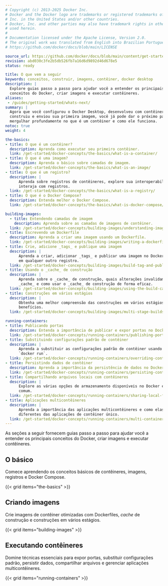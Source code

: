 ```yaml
---
# Copyright (c) 2013-2025 Docker Inc.
# Docker and the Docker logo are trademarks or registered trademarks of Docker,
# Inc. in the United States and/or other countries.
# Docker, Inc. and other parties may also have trademark rights in other terms
# used herein.
#
# Documentation licensed under the Apache License, Version 2.0.
# The original work was translated from English into Brazilian Portuguese.
# https://github.com/docker/docs/blob/main/LICENSE

source_url: https://github.com/docker/docs/blob/main/content/get-started/introduction/whats-next.md
revision: abd030c3fe2b5db526fb7a16d6d9892d46d678e5
status: ready

title: O que vem a seguir
keywords: conceitos, construir, imagens, contêiner, docker desktop
description: |
  Explore guias passo a passo para ajudar você a entender os principais
  conceitos do Docker, criar imagens e executar contêineres.
aliases:
 - /guides/getting-started/whats-next/
summary: |
  Agora que você configurou o Docker Desktop, desenvolveu com contêineres e
  construiu e enviou sua primeira imagem, você já pode dar o próximo passo e
  mergulhar profundamente no que é um contêiner e como ele funciona.
notoc: true
weight: 4

the-basics:
- title: O que é um contêiner?
  description: Aprenda como executar seu primeiro contêiner.
  link: /get-started/docker-concepts/the-basics/what-is-a-container/
- title: O que é uma imagem?
  description: Aprenda o básico sobre camadas de imagem.
  link: /get-started/docker-concepts/the-basics/what-is-an-image/
- title: O que é um registro?
  description: |
      Aprenda sobre registros de contêineres, explore sua interoperabilidade e
      interaja com registros.
  link: /get-started/docker-concepts/the-basics/what-is-a-registry/
- title: O que é o Docker Compose?
  description: Entenda melhor o Docker Compose.
  link: /get-started/docker-concepts/the-basics/what-is-docker-compose/

building-images:
  - title: Entendendo camadas de imagem
    description: Aprenda sobre as camadas de imagens de contêiner.
  link: /get-started/docker-concepts/building-images/understanding-image-layers/
- title: Escrevendo um Dockerfile
  description: Aprenda a criar uma imagem usando um Dockerfile.
  link: /get-started/docker-concepts/building-images/writing-a-dockerfile/
- title: Crie, adicione _tags_ e publique uma imagem
  description: |
      Aprenda a criar, adicionar _tags_ e publicar uma imagem no Docker Hub ou
      em qualquer outro registro.
  link: /get-started/docker-concepts/building-images/build-tag-and-publish-an-image/
- title: Usando o _cache_ de construção
  description: |
      Aprenda sobre o _cache_ de construção, quais alterações invalidam o
      _cache_ e como usar o _cache_ de construção de forma eficaz.
  link: /get-started/docker-concepts/building-images/using-the-build-cache/
- title: Construções em vários estágios
  description: |
      Obtenha uma melhor compreensão das construções em vários estágios e seus
      benefícios.
  link: /get-started/docker-concepts/building-images/multi-stage-builds/

running-containers:
- title: Publicando portas
  description: Entenda a importância de publicar e expor portas no Docker.
  link: /get-started/docker-concepts/running-containers/publishing-ports/
- title: Substituindo configurações padrão de contêiner
  description: |
      Aprenda a substituir as configurações padrão de contêiner usando o comando
      `docker run`.
  link: /get-started/docker-concepts/running-containers/overriding-container-defaults/
- title: Persistindo dados de contêiner
  description: Aprenda a importância da persistência de dados no Docker.
  link: /get-started/docker-concepts/running-containers/persisting-container-data/
- title: Compartilhando arquivos locais com contêineres
  description: |
      Explore as várias opções de armazenamento disponíveis no Docker e seu uso
      comum.
  link: /get-started/docker-concepts/running-containers/sharing-local-files/
- title: Aplicações multicontêineres
  description: |
      Aprenda a importância das aplicações multicontêineres e como elas são
      diferentes das aplicações de contêiner único.
  link: /get-started/docker-concepts/running-containers/multi-container-applications/
---
```

As seções a seguir fornecem guias passo a passo para ajudar você a entender os
principais conceitos do Docker, criar imagens e executar contêineres.

## O básico

Comece aprendendo os conceitos básicos de contêineres, imagens, registros e
Docker Compose.

{{< grid items="the-basics" >}}

## Criando imagens

Crie imagens de contêiner otimizadas com Dockerfiles, _cache_ de construção e
construções em vários estágios.

{{< grid items="building-images" >}}

## Executando contêineres

Domine técnicas essenciais para expor portas, substituir configurações padrão,
persistir dados, compartilhar arquivos e gerenciar aplicações multicontêineres.

{{< grid items="running-containers" >}}
